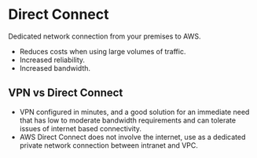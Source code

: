 # Direct Connect
Dedicated network connection from your premises to AWS.
- Reduces costs when using large volumes of traffic. 
- Increased reliability. 
- Increased bandwidth. 
## VPN vs Direct Connect
- VPN configured in minutes, and a good solution for an immediate need that has low to moderate bandwidth requirements and can tolerate issues of internet based connectivity. 
- AWS Direct Connect does not involve the internet, use as a dedicated private network connection between intranet and VPC. 